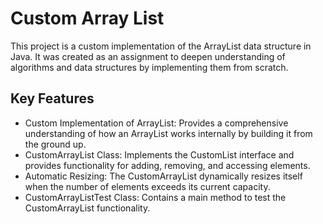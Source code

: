 # Custom Array List 

This project is a custom implementation of the ArrayList data structure in Java. It was created as an assignment to deepen understanding of algorithms and data structures by implementing them from scratch.

## Key Features 
- Custom Implementation of ArrayList: Provides a comprehensive understanding of how an ArrayList works internally by building it from the ground up.
- CustomArrayList Class: Implements the CustomList interface and provides functionality for adding, removing, and accessing elements.
- Automatic Resizing: The CustomArrayList dynamically resizes itself when the number of elements exceeds its current capacity.
- CustomArrayListTest Class: Contains a main method to test the CustomArrayList functionality.
